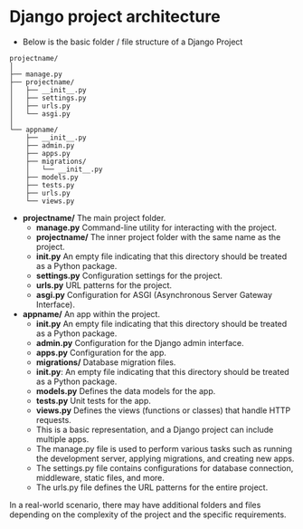 # Django project architecture
* Below is the basic folder / file structure of a Django Project
```
projectname/
│
├── manage.py
├── projectname/
│   ├── __init__.py
│   ├── settings.py
│   ├── urls.py
│   └── asgi.py
│
└── appname/
    ├── __init__.py
    ├── admin.py
    ├── apps.py
    ├── migrations/
    │   └── __init__.py
    ├── models.py
    ├── tests.py
    ├── urls.py
    └── views.py
```

* **projectname/** The main project folder.
  * **manage.py** Command-line utility for interacting with the project.
  * **projectname/** The inner project folder with the same name as the project.
  * **__init__.py** An empty file indicating that this directory should be treated as a Python package.
  * **settings.py** Configuration settings for the project.
  * **urls.py** URL patterns for the project.
  * **asgi.py** Configuration for ASGI (Asynchronous Server Gateway Interface).
* **appname/** An app within the project.
  * **__init__.py** An empty file indicating that this directory should be treated as a Python package.
  * **admin.py** Configuration for the Django admin interface.
  * **apps.py** Configuration for the app.
  * **migrations/** Database migration files.
  * **__init__.py**: An empty file indicating that this directory should be treated as a Python package.
  * **models.py** Defines the data models for the app.
  * **tests.py** Unit tests for the app.
  * **views.py** Defines the views (functions or classes) that handle HTTP requests.
  * This is a basic representation, and a Django project can include multiple apps. 
  * The manage.py file is used to perform various tasks such as running the development server, applying migrations, and creating new apps.
  * The settings.py file contains configurations for database connection, middleware, static files, and more.
  * The urls.py file defines the URL patterns for the entire project.

In a real-world scenario, there may have additional folders and files depending on the complexity of the project and the specific requirements.